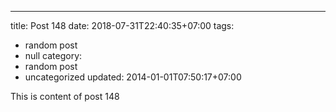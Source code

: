 ---
title: Post 148
date: 2018-07-31T22:40:35+07:00
tags:
  - random post
  - null
category:
  - random post
  - uncategorized
updated: 2014-01-01T07:50:17+07:00

This is content of post 148